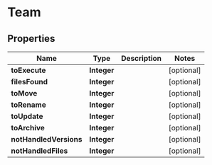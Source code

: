 

# Team


## Properties

| Name | Type | Description | Notes |
|------------ | ------------- | ------------- | -------------|
|**toExecute** | **Integer** |  |  [optional] |
|**filesFound** | **Integer** |  |  [optional] |
|**toMove** | **Integer** |  |  [optional] |
|**toRename** | **Integer** |  |  [optional] |
|**toUpdate** | **Integer** |  |  [optional] |
|**toArchive** | **Integer** |  |  [optional] |
|**notHandledVersions** | **Integer** |  |  [optional] |
|**notHandledFiles** | **Integer** |  |  [optional] |



